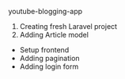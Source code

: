 youtube-blogging-app

1. Creating fresh Laravel project
2. Adding Article model

- Setup frontend
- Adding pagination
- Adding login form
